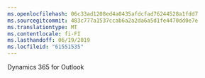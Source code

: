 ```yaml
---
ms.openlocfilehash: 06c33ad1208ed4a0435afdcfad76244528a1fdd7
ms.sourcegitcommit: 483c777a1537ccab6a2a2da6a5d1fe4470dd0e7e
ms.translationtype: MT
ms.contentlocale: fi-FI
ms.lasthandoff: 06/19/2019
ms.locfileid: "61551535"
---
```

Dynamics 365 for Outlook